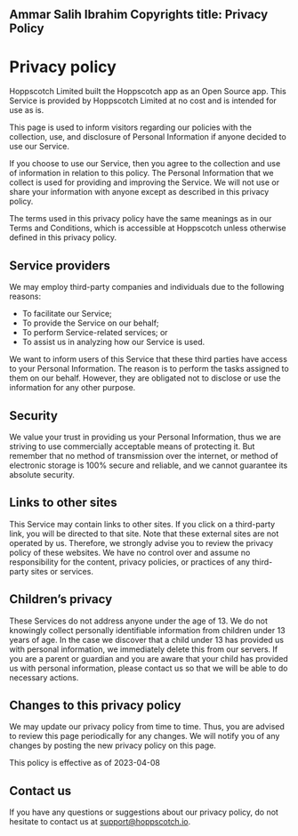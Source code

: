 Ammar Salih Ibrahim Copyrights 
title: Privacy Policy
---

# Privacy policy

Hoppscotch Limited built the Hoppscotch app as an Open Source app. This Service is provided by Hoppscotch Limited at no cost and is intended for use as is.

This page is used to inform visitors regarding our policies with the collection, use, and disclosure of Personal Information if anyone decided to use our Service.

If you choose to use our Service, then you agree to the collection and use of information in relation to this policy. The Personal Information that we collect is used for providing and improving the Service. We will not use or share your information with anyone except as described in this privacy policy.

The terms used in this privacy policy have the same meanings as in our Terms and Conditions, which is accessible at Hoppscotch unless otherwise defined in this privacy policy.

## Service providers

We may employ third-party companies and individuals due to the following reasons:

- To facilitate our Service;
- To provide the Service on our behalf;
- To perform Service-related services; or
- To assist us in analyzing how our Service is used.

We want to inform users of this Service that these third parties have access to your Personal Information. The reason is to perform the tasks assigned to them on our behalf. However, they are obligated not to disclose or use the information for any other purpose.

## Security

We value your trust in providing us your Personal Information, thus we are striving to use commercially acceptable means of protecting it. But remember that no method of transmission over the internet, or method of electronic storage is 100% secure and reliable, and we cannot guarantee its absolute security.

## Links to other sites

This Service may contain links to other sites. If you click on a third-party link, you will be directed to that site. Note that these external sites are not operated by us. Therefore, we strongly advise you to review the privacy policy of these websites. We have no control over and assume no responsibility for the content, privacy policies, or practices of any third-party sites or services.

## Children’s privacy

These Services do not address anyone under the age of 13. We do not knowingly collect personally identifiable information from children under 13 years of age. In the case we discover that a child under 13 has provided us with personal information, we immediately delete this from our servers. If you are a parent or guardian and you are aware that your child has provided us with personal information, please contact us so that we will be able to do necessary actions.

## Changes to this privacy policy

We may update our privacy policy from time to time. Thus, you are advised to review this page periodically for any changes. We will notify you of any changes by posting the new privacy policy on this page.

This policy is effective as of 2023-04-08

## Contact us

If you have any questions or suggestions about our privacy policy, do not hesitate to contact us at support@hoppscotch.io.
